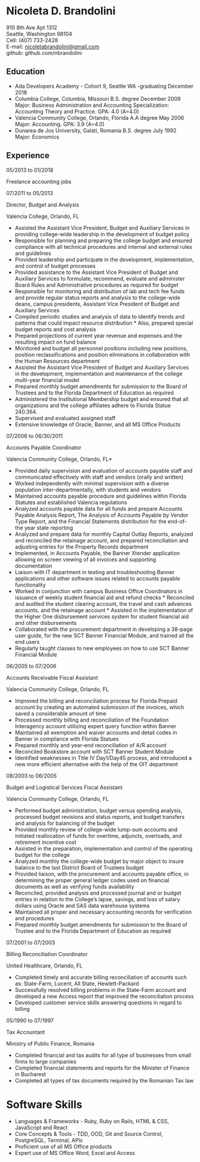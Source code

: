 # Nicoleta D. Brandolini 


910 8th Ave Apt 1312               
Seattle, Washington 98104                    
Cell: (407) 733-2428                         
E-mail: nicoletabrandolini@gmail.com                        
github: github.com/nbrandolini

## Education
* Ada Developers Academy - Cohort 9, Seattle WA -graduating December 2018
* Columbia College, Columbia, Missouri B.S. degree December 2009
Major: Business Administration and Accounting
Specialization: Accounting Theory and Practice. GPA: 4.0 (A=4.0)
* Valencia Community College, Orlando, Florida A.A degree May 2006                     
Major: Accounting. GPA: 3.9 (A=4.0)                            
* Dunarea de Jos University, Galati, Romania B.S. degree July 1992                     
Major: Economics                 
 
## Experience

05/2013 to 01/2018

Freelance accounting jobs 

07/2011 to 05/2013        

Director, Budget and Analysis             

Valencia College, Orlando, FL  

*	Assisted the Assistant Vice President, Budget and Auxiliary Services in providing college-wide leadership in the development of budget policy                 
*	Responsible for planning and preparing the college budget and ensured compliance with all technical procedures and internal and external rules and guidelines             
*	Provided leadership and participate in the development, implementation, and control of budget processes            
*	Provided assistance to the Assistant Vice President of Budget and Auxiliary Services to formulate, recommend, evaluate and administer Board Rules and Administrative procedures as required for budget             
*	Responsible for monitoring and distribution of lab and tech fee funds and provide regular status reports and analysis to the college-wide deans, campus presidents, Assistant Vice President of Budget and Auxiliary Services            
*	Compiled periodic studies and analysis of data to identify trends and patterns that could impact resource distribution       * Also, prepared special budget reports and cost analysis              
*	Prepared projections of current year revenue and expenses and the resulting impact on fund balance            
*	Monitored and budget all personnel positions including new positions, position reclassifications and position eliminations in collaboration with the Human Resources department         
*	Assisted the Assistant Vice President of Budget and Auxiliary Services in the development, implementation and maintenance of the college multi-year financial model                     
*	Prepared monthly budget amendments for submission to the Board of Trustees and to the Florida Department of Education as required                   
*	Administered the Institutional Membership budget and ensured that all organizations and the college affiliates adhere to Florida Statue 240.364.                   
* Supervised and evaluated assigned staff                 
*	Extensive knowledge of Oracle, Banner, and all MS Office Products   

07/2006 to 06/30/2011 

Accounts Payable Coordinator

Valencia Community College, Orlando, FL*       

* Provided daily supervision and evaluation of accounts payable staff and communicated effectively with staff and vendors (orally and written)                                               
* Worked independently with minimal supervision with a diverse population inter-departmentally, with students and vendors     
* Maintained accounts payable procedure and guidelines within Florida Statutes and established Valencia regulations           
*	Analyzed accounts payable data for all funds and prepare Accounts Payable Analysis Report, The Analysis of Accounts Payable by Vendor Type Report, and the Financial Statements distribution for the end-of-the year state reporting           
*	Analyzed and prepare data for monthly Capital Outlay Reports, analyzed and reconciled the retainage account, and prepared reconciliation and adjusting entries for the Property Records department              
*	Implemented, in Accounts Payable, the Banner Xtender application allowing on screen viewing of all invoices and supporting documentation               
*	Liaison with IT department in testing and troubleshooting Banner applications and other software issues related to accounts payable functionality           
*	Worked in conjunction with campus Business Office Coordinators in issuance of weekly student financial aid and refund checks  * Reconciled and audited the student clearing account, the travel and cash advances accounts, and the retainage account        *	Assisted in the implementation of the Higher One disbursement services system for student financial aid and other          disbursements        
*	Collaborated with the procurement department in developing a 38-page user guide, for the new SCT Banner Financial Module, and trained all the end users           
* Regularly taught classes to new employees on how to use SCT Banner Financial Module               

06/2005 to 07/2006  

Accounts Receivable Fiscal Assistant

Valencia Community College, Orlando, FL 

*	Improved the billing and reconciliation process for Florida Prepaid account by creating an automated submission of the invoices, which saved a considerable amount of time           
*	Processed monthly billing and reconciliation of the Foundation Interagency account utilizing expert query function within Banner         
*	Maintained all exemption and waiver accounts and detail codes in Banner in compliance with Florida Statues       
*	Prepared monthly and year-end reconciliation of A/R account        
*	Reconciled Bookstore account with SCT Banner Student Module         
*	Identified weaknesses in Title IV Day1/Day45 process, and introduced a new more efficient alternative with the help of the OIT department        

08/2003 to 06/2005        

Budget and Logistical Services Fiscal Assistant

Valencia Community College, Orlando, FL            

*	Performed budget administration, budget versus spending analysis, processed budget revisions and status reports, and budget transfers and analysis for balancing of the budget                          
*	Provided monthly review of college-wide lump-sum accounts and initiated reallocation of funds for overtime, adjuncts, overloads, and retirement incentive cost                          
*	Assisted in the preparation, implementation and control of the operating budget for the college                 
*	Analyzed monthly the college-wide budget by major object to insure balance to the last District Board of Trustees budget      
*	Provided liaison, with the procurement and accounts payable office, in determining the proper general ledger codes used on financial documents as well as verifying funds availability                  
*	Reconciled, provided analysis and processed journal and or budget entries in relation to the College’s lapse, savings, and loss of salary dollars using Oracle and SAS data warehouse systems                     
*	Maintained all proper and necessary accounting records for verification and procedures                
* Prepared monthly budget amendments for submission to the Board of Trustee and to the Florida Department of Education as required              

07/2001 to 07/2003 

Billing Reconciliation Coordinator      

United Healthcare, Orlando, FL

* Completed timely and accurate billing reconciliation of accounts such as: State-Farm, Lucent, All State, Hewlett-Packard      
*	Successfully resolved billing problems in the State-Farm account and developed a new Access report that improved the reconciliation process            
*	Developed customer service skills answering questions in regard to billing                  

05/1990 to 07/1997 

Tax Accountant      

Ministry of Public Finance, Romania

*	Completed financial and tax audits for all type of businesses from small firms to large companies         
*	Completed financial statements and reports for the Minister of Finance in Bucharest          
*	Completed all types of tax documents required by the Romanian Tax law         

# Software Skills

* Languages & Frameworks - Ruby, Ruby on Rails, HTML & CSS, JavaScript and React 
* Core Concepts & Tools - TDD, OOD, Git and Source Control, PostgreSQL, Terminal, APIs
*	Proficient use of all MS Office products       
*	Expert use of MS Office Word, Excel and Access          























